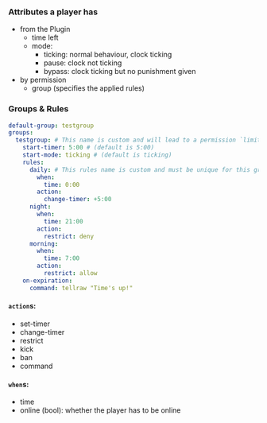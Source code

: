 ### Attributes a player has
- from the Plugin
  - time left
  - mode:
    - ticking: normal behaviour, clock ticking
    - pause: clock not ticking
    - bypass: clock ticking but no punishment given
- by permission
  - group (specifies the applied rules)

### Groups & Rules
```yaml
default-group: testgroup
groups:
  testgroup: # This name is custom and will lead to a permission `limiter.group.testgroup`
    start-timer: 5:00 # (default is 5:00)
    start-mode: ticking # (default is ticking)
    rules:
      daily: # This rules name is custom and must be unique for this group
        when:
          time: 0:00
        action:
          change-timer: +5:00
      night:
        when:
          time: 21:00
        action:
          restrict: deny
      morning:
        when:
          time: 7:00
        action:
          restrict: allow
    on-expiration:
      command: tellraw "Time's up!"
```

#### `action`s:
- set-timer
- change-timer
- restrict
- kick
- ban
- command

#### `when`s:
- time
- online (bool): whether the player has to be online
